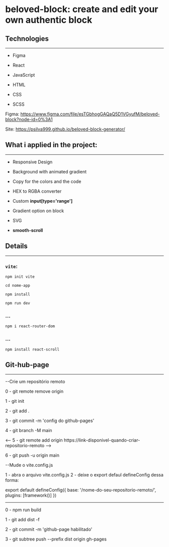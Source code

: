 # beloved-block: create and edit your own authentic block

## Technologies
___
* Figma
* React
* JavaScript

* HTML
* CSS
* SCSS

Figma: https://www.figma.com/file/esTGbhogGAQaQ5D1VGyufM/beloved-block?node-id=0%3A1

Site: https://psilva999.github.io/beloved-block-generator/

## What i applied in the project:
___
* Responsive Design
* Background with animated gradient
* Copy for the colors and the code

* HEX to RGBA converter
* Custom __input[type='range']__

* Gradient option on block
* SVG
* __smooth-scroll__

## Details

___
### `vite`:

`npm init vite`

`cd nome-app`

`npm install`

`npm run dev`
### ...
`npm i react-router-dom`
### ...
`npm install react-scroll`

## Git-hub-page

___
--Crie um repositório remoto

0 - git remote remove origin

1 - git init

2 - git add .

3 - git commit -m 'config do github-pages'

4 - git branch -M main

<-- 5 - git remote add origin https://link-disponivel-quando-criar-repositorio-remoto -->

6 - git push -u origin main

--Mude o vite.config.js

1 - abra o arquivo vite.config.js
2 - deixe o export defaul defineConfig dessa forma:

export default defineConfig({
  base: '/nome-do-seu-repositorio-remoto/',
  plugins: [framework()]
})

------

0 - npm run build

1 - git add dist -f

2 - git commit -m 'github-page habilitado'

3 - git subtree push --prefix dist origin gh-pages